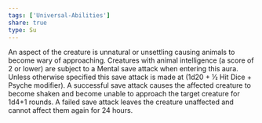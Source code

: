 ```yaml
---
tags: ['Universal-Abilities']
share: true
type: Su
---
```

An aspect of the creature is unnatural or unsettling causing animals to become wary of approaching. Creatures with animal intelligence (a score of 2 or lower) are subject to a Mental save attack when entering this aura. Unless otherwise specified this save attack is made at (1d20 + ½ Hit Dice + Psyche modifier). A successful save attack causes the affected creature to become shaken and become unable to approach the target creature for 1d4+1 rounds. A failed save attack leaves the creature unaffected and cannot affect them again for 24 hours.
